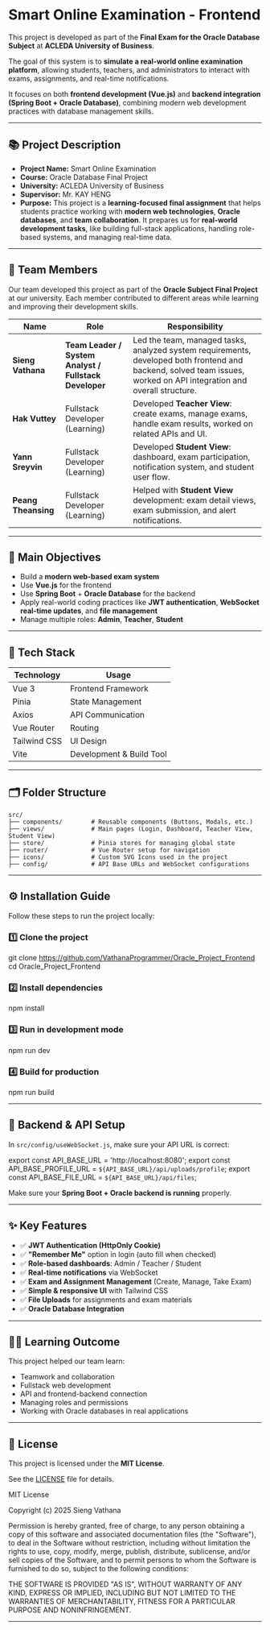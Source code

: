 # Smart Online Examination - Frontend

This project is developed as part of the **Final Exam for the Oracle Database Subject** at **ACLEDA University of Business**.

The goal of this system is to **simulate a real-world online examination platform**, allowing students, teachers, and administrators to interact with exams, assignments, and real-time notifications.

It focuses on both **frontend development (Vue.js)** and **backend integration (Spring Boot + Oracle Database)**, combining modern web development practices with database management skills.

---

## 📚 Project Description

* **Project Name:** Smart Online Examination
* **Course:** Oracle Database Final Project
* **University:** ACLEDA University of Business
* **Supervisor:** Mr. KAY HENG
* **Purpose:**
  This project is a **learning-focused final assignment** that helps students practice working with **modern web technologies**, **Oracle databases**, and **team collaboration**.
  It prepares us for **real-world development tasks**, like building full-stack applications, handling role-based systems, and managing real-time data.

---

## 👥 Team Members

Our team developed this project as part of the **Oracle Subject Final Project** at our university.
Each member contributed to different areas while learning and improving their development skills.

| Name                | Role                                                   | Responsibility                                                                                                                                                       |
| ------------------- | ------------------------------------------------------ | -------------------------------------------------------------------------------------------------------------------------------------------------------------------- |
| **Sieng Vathana**   | **Team Leader / System Analyst / Fullstack Developer** | Led the team, managed tasks, analyzed system requirements, developed both frontend and backend, solved team issues, worked on API integration and overall structure. |
| **Hak Vuttey**      | Fullstack Developer (Learning)                         | Developed **Teacher View**: create exams, manage exams, handle exam results, worked on related APIs and UI.                                                          |
| **Yann Sreyvin**    | Fullstack Developer (Learning)                         | Developed **Student View**: dashboard, exam participation, notification system, and student user flow.                                                               |
| **Peang Theansing** | Fullstack Developer (Learning)                         | Helped with **Student View** development: exam detail views, exam submission, and alert notifications.                                                               |

---

## 🎯 Main Objectives

* Build a **modern web-based exam system**
* Use **Vue.js** for the frontend
* Use **Spring Boot** + **Oracle Database** for the backend
* Apply real-world coding practices like **JWT authentication**, **WebSocket real-time updates**, and **file management**
* Manage multiple roles: **Admin**, **Teacher**, **Student**

---

## 🚀 Tech Stack

| Technology   | Usage                    |
| ------------ | ------------------------ |
| Vue 3        | Frontend Framework       |
| Pinia        | State Management         |
| Axios        | API Communication        |
| Vue Router   | Routing                  |
| Tailwind CSS | UI Design                |
| Vite         | Development & Build Tool |

---

## 🗂️ Folder Structure

```
src/
├── components/        # Reusable components (Buttons, Modals, etc.)
├── views/             # Main pages (Login, Dashboard, Teacher View, Student View)
├── store/             # Pinia stores for managing global state
├── router/            # Vue Router setup for navigation
├── icons/             # Custom SVG Icons used in the project
├── config/            # API Base URLs and WebSocket configurations
```

---

## ⚙️ Installation Guide

Follow these steps to run the project locally:

### 1️⃣ Clone the project

git clone https://github.com/VathanaProgrammer/Oracle_Project_Frontend
cd Oracle_Project_Frontend

### 2️⃣ Install dependencies

npm install

### 3️⃣ Run in development mode

npm run dev

### 4️⃣ Build for production

npm run build

---

## 🔗 Backend & API Setup

In `src/config/useWebSocket.js`, make sure your API URL is correct:

export const API_BASE_URL = 'http://localhost:8080';
export const API_BASE_PROFILE_URL = `${API_BASE_URL}/api/uploads/profile`;
export const API_BASE_FILE_URL = `${API_BASE_URL}/api/files`;

Make sure your **Spring Boot + Oracle backend is running** properly.

---

## ✨ Key Features

* ✅ **JWT Authentication (HttpOnly Cookie)**
* ✅ **"Remember Me"** option in login (auto fill when checked)
* ✅ **Role-based dashboards**: Admin / Teacher / Student
* ✅ **Real-time notifications** via WebSocket
* ✅ **Exam and Assignment Management** (Create, Manage, Take Exam)
* ✅ **Simple & responsive UI** with Tailwind CSS
* ✅ **File Uploads** for assignments and exam materials
* ✅ **Oracle Database Integration**

---

## 🧑‍🏫 Learning Outcome

This project helped our team learn:

* Teamwork and collaboration
* Fullstack web development
* API and frontend-backend connection
* Managing roles and permissions
* Working with Oracle databases in real applications

---

## 📄 License

This project is licensed under the **MIT License**.

See the [LICENSE](./LICENSE) file for details.

MIT License

Copyright (c) 2025 Sieng Vathana

Permission is hereby granted, free of charge, to any person obtaining a copy of this software and associated documentation files (the "Software"), to deal in the Software without restriction, including without limitation the rights to use, copy, modify, merge, publish, distribute, sublicense, and/or sell copies of the Software, and to permit persons to whom the Software is furnished to do so, subject to the following conditions:

THE SOFTWARE IS PROVIDED "AS IS", WITHOUT WARRANTY OF ANY KIND, EXPRESS OR IMPLIED, INCLUDING BUT NOT LIMITED TO THE WARRANTIES OF MERCHANTABILITY, FITNESS FOR A PARTICULAR PURPOSE AND NONINFRINGEMENT.

---

